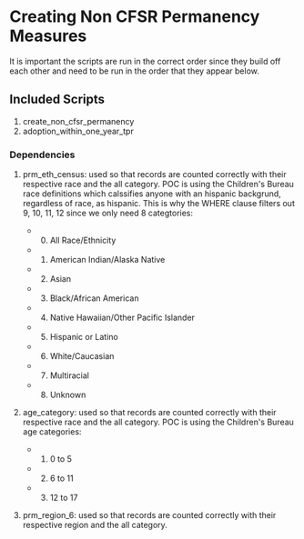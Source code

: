 # Creating Non CFSR Permanency Measures
    
It is important the scripts are run in the correct order since they build off each other and need to be run in the order that they appear below.

## Included Scripts
    
1. create_non_cfsr_permanency
2. adoption_within_one_year_tpr

### Dependencies

1. prm_eth_census: used so that records are counted correctly with their respective race and the all category. POC is using the Children's Bureau race definitions which calssifies anyone with an hispanic backgrund, regardless of race, as hispanic. This is why the WHERE clause filters out 9, 10, 11, 12 since we only need 8 categtories:

    - 0. All Race/Ethnicity
    - 1. American Indian/Alaska Native
    - 2. Asian
    - 3. Black/African American
    - 4. Native Hawaiian/Other Pacific Islander
    - 5. Hispanic or Latino
    - 6. White/Caucasian
    - 7. Multiracial
    - 8. Unknown

2. age_category: used so that records are counted correctly with their respective race and the all category. POC is using the Children's Bureau age categories:

    - 1. 0 to 5
    - 2. 6 to 11
    - 3. 12 to 17

3. prm_region_6: used so that records are counted correctly with their respective region and the all category.
